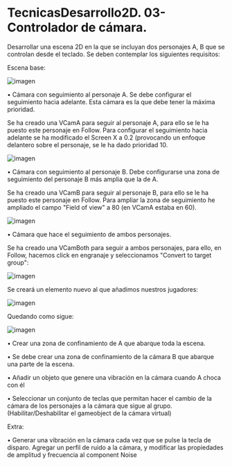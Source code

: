 # TecnicasDesarrollo2D. 03- Controlador de cámara.

Desarrollar una escena 2D en la que se incluyan dos personajes A, B que se controlan desde el teclado. Se deben contemplar los siguientes requisitos:

Escena base:

![imagen](https://user-images.githubusercontent.com/92461845/146187809-c00cf590-1370-4adf-983b-7c20acccced6.png)


• Cámara con seguimiento al personaje A. Se debe configurar el seguimiento hacia adelante. Esta cámara es la que debe tener la máxima prioridad. 
    
   Se ha creado una VCamA para seguir al personaje A, para ello se le ha puesto este personaje en Follow. Para configurar el seguimiento hacia adelante se ha modificado el Screen X a 0.2 (provocando un enfoque delantero sobre el personaje, se le ha dado prioridad 10.
   
   ![imagen](https://user-images.githubusercontent.com/92461845/146188485-c329e1e5-c44d-4f25-80d8-1a485267b96d.png)

    
• Cámara con seguimiento al personaje B. Debe configurarse una zona de seguimiento del personaje B más amplia que la de A. 
    
   Se ha creado una VCamB para seguir al personaje B, para ello se le ha puesto este personaje en Follow. Para ampliar la zona de seguimiento he ampliado el campo "Field of view" a 80 (en VCamA estaba en 60).
   
   ![imagen](https://user-images.githubusercontent.com/92461845/146189739-ad2f5b98-0a7a-495a-8401-399e968af4eb.png)

    
• Cámara que hace el seguimiento de ambos personajes. 
    
   Se ha creado una VCamBoth  para seguir a ambos personajes, para ello, en Follow, hacemos click en engranaje y seleccionamos "Convert to target group":
   
   ![imagen](https://user-images.githubusercontent.com/92461845/146188982-4b6adfa8-0c9d-4387-8d7b-d318493cda5f.png)

   Se creará un elemento nuevo al que añadimos nuestros jugadores:
   
   ![imagen](https://user-images.githubusercontent.com/92461845/146189150-4b31ceb9-93ee-4e7c-9fb5-05966872e2eb.png)

   Quedando como sigue:
   
   ![imagen](https://user-images.githubusercontent.com/92461845/146189423-8585a747-2742-48be-9165-e5a78357121d.png)


• Crear una zona de confinamiento de A que abarque toda la escena. 
    
    
    
• Se debe crear una zona de confinamiento de la cámara B que abarque una parte de la escena. 
    
    
    
• Añadir un objeto que genere una vibración en la cámara cuando A choca con él 
    
    
    
• Seleccionar un conjunto de teclas que permitan hacer el cambio de la cámara de los personajes a la cámara que sigue al grupo. (Habilitar/Deshabilitar el gameobject de la cámara virtual) 
    
    
    
    
    
Extra:

• Generar una vibración en la cámara cada vez que se pulse la tecla de disparo. Agregar un perfil de ruido a la cámara, y modificar las propiedades de amplitud y frecuencia al component Noise 
    
    
    
    
    
    
    
    
   
